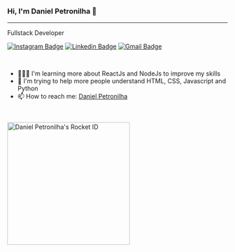 
  ### Hi, I'm Daniel Petronilha 👋
  ---
  Fullstack Developer

  [![Instagram Badge](https://img.shields.io/badge/-@danielpetronilha-7300FD?style=plastic&logo=instagram&logoColor=white&link=https://www.instagram.com/danielpetronilha/)](https://www.instagram.com/danielpetronilha) 
  [![Linkedin Badge](https://img.shields.io/badge/-Daniel%20Petronilha-7300FD?style=plastic&logo=Linkedin&logoColor=white&link=https://www.linkedin.com/in/danielpetronilha/)](https://www.linkedin.com/in/danielpetronilha) 
  [![Gmail Badge](https://img.shields.io/badge/-petronilhadaniel@gmail.com-7300FD?style=plastic&logo=Gmail&logoColor=white&link=petronilhadaniel@gmail.com)](mailto:petronilhadaniel@gmail.com)

  <br>

  - 👨🏻‍💻 I'm learning more about ReactJs and NodeJs to improve my skills
  - 🤔 I'm trying to help more people understand HTML, CSS, Javascript and Python
  - 📫 How to reach me: [Daniel Petronilha](https://petronilha.github.io/DevLinks)


<br>

<a href="https://app.rocketseat.com.br/me/danielpetronilha"><img src="https://app.rocketseat.com.br/api/rocketid/share?slug=danielpetronilha&type=card" width="280" alt="Daniel Petronilha's Rocket ID"/></a>
